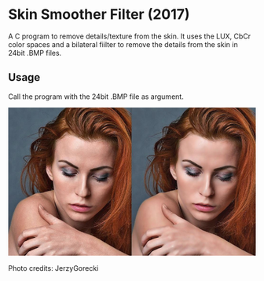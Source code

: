 # Skin Smoother Filter (2017)
A C program to remove details/texture from the skin. It uses the LUX, CbCr color spaces and a bilateral fiilter to remove the details from the skin in 24bit .BMP files.

## Usage
Call the program with the 24bit .BMP file as argument.

![alt tag](https://github.com/AramisHM/Skin-Smoother-Filter/blob/master/doc/demo.jpg)

Photo credits: JerzyGorecki
